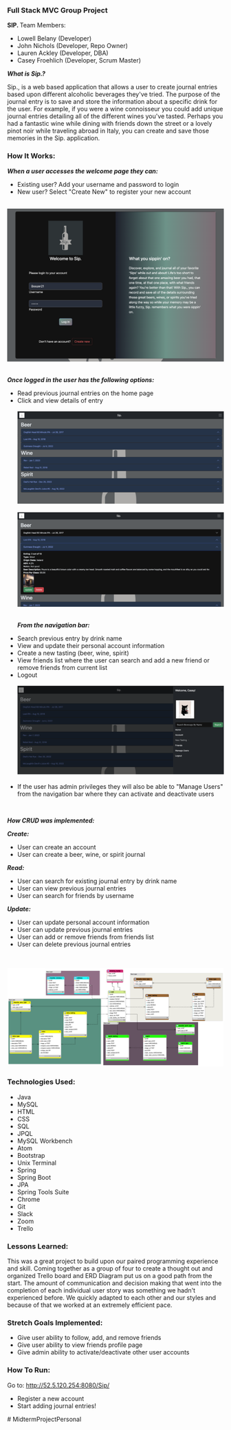 ### Full Stack MVC Group Project


<strong> SIP. </strong>Team Members:
<ul>
<li>Lowell Belany (Developer)</li>
<li>John Nichols (Developer, Repo Owner)</li>
<li>Lauren Ackley (Developer, DBA)</li>
<li>Casey Froehlich (Developer, Scrum Master)</li>
</ul>

<strong><em>What is Sip.?</strong></em>

Sip., is a web based application that allows a user to create journal entries based upon different alcoholic beverages they've tried. The purpose of the journal entry is to save and store the information about a specific drink for the user. For example, if you were a wine connoisseur you could add unique journal entries detailing all of the different wines you've tasted. Perhaps you had a fantastic wine while dining with friends down the street or a lovely pinot noir while traveling abroad in Italy, you can create and save those memories in the Sip. application.

### <strong>How It Works:</strong>

<strong><em>When a user accesses the welcome page they can:</strong></em>
<ul>
<li> Existing user? Add your username and password to login</li>
<li> New user? Select "Create New" to register your new account</li>
</ul>
<br>
<img src="Welcome.png" alt="Welcome Page">
<br>
<br>

<strong><em>Once logged in the user has the following options:</strong></em>
<ul>
<li> Read previous journal entries on the home page</li>
<li> Click and view details of entry</li>
<br>
<img src="home.png" alt="Home Page">
<br>
<br>
<img src="journal.png" alt="Journal Entry">
   <br>
   <br>

<strong><em>From the navigation bar:</strong></em>
<li> Search previous entry by drink name</li>
<li> View  and update their personal account information</li>
<li> Create a new tasting (beer, wine, spirit)</li>
<li> View friends list where the user can search and add a new friend or remove friends from current list</li>
<li> Logout</li>
<br>
<img src="navbar.png" alt="NavBar">
 <br>
 <br>
<li> If the user has admin privileges they will also be able to "Manage Users" from the navigation bar where they can activate and deactivate users</li>
 </ul>
 <br>

<strong><em> How CRUD was implemented:</strong></em>

 <strong><em>Create:</strong></em>
 <ul>
 <li> User can create an account</li>
 <li> User can create a beer, wine, or spirit journal</li>
 </ul>

<strong><em>Read:</strong></em>
 <ul>
 <li> User can search for existing journal entry by drink name</li>
 <li> User can view previous journal entries</li>
 <li> User can search for friends by username</li>
 </ul>

<strong><em> Update:</strong></em>
 <ul>
 <li> User can update personal account information</li>
 <li> User can update previous journal entries</li>
 <li> User can add or remove friends from friends list</li>
 <li> User can delete previous journal entries</li>
 </ul>
 <br>
 <br>










<img src="SchemaDesign.png" alt="Schema">

### <strong>Technologies Used:</strong>

<ul>
<li>Java</li>
<li>MySQL</li>
<li>HTML</li>
<li>CSS</li>
<li>SQL</li>
<li>JPQL</li>
<li>MySQL Workbench</li>
<li>Atom</li>
<li>Bootstrap</li>
<li>Unix Terminal</li>
<li>Spring</li>
<li>Spring Boot</li>
<li>JPA</li>
<li>Spring Tools Suite</li>
<li>Chrome</li>
<li>Git</li>
<li>Slack</li>
<li>Zoom</li>
<li>Trello</li>
</ul>

### <strong>Lessons Learned:</strong>

This was a great project to build upon our paired programming experience and skill. Coming together as a group of four to create a thought out and organized Trello board and ERD Diagram put us on a good path from the start. The amount of communication and decision making that went into the completion of each individual user story was something we hadn't experienced before. We quickly adapted to each other and our styles and because of that we worked at an extremely efficient pace.


### <strong>Stretch Goals Implemented:</strong>
<ul>
<li> Give user ability to follow, add, and remove friends</li>
<li> Give user ability to view friends profile page</li>
<li> Give admin ability to activate/deactivate other user accounts</li>
</ul>

### <strong>How To Run:</strong>

Go to: http://52.5.120.254:8080/Sip/
<ul>
<li> Register a new account</li>
<li> Start adding journal entries! </li>
</ul>
# MidtermProjectPersonal
